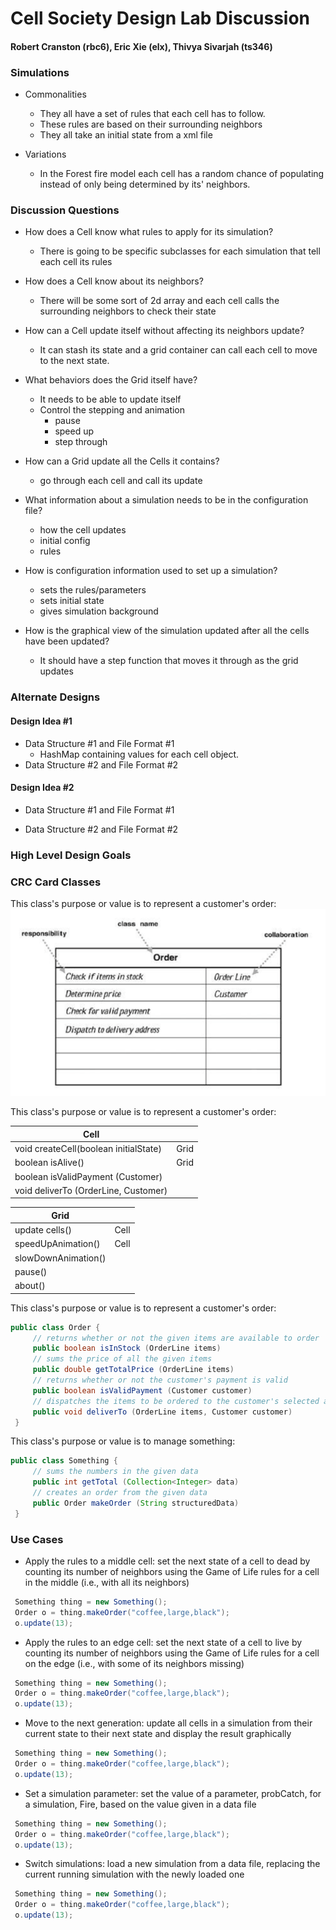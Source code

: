 # Cell Society Design Lab Discussion
#### Robert Cranston (rbc6), Eric Xie (elx), Thivya Sivarjah (ts346)


### Simulations

* Commonalities
  * They all have a set of rules that each cell has to follow.
  * These rules are based on their surrounding neighbors
  * They all take an initial state from a xml file


* Variations
  * In the Forest fire model each cell has a random chance of populating instead of only being determined by its' neighbors.


### Discussion Questions

* How does a Cell know what rules to apply for its simulation?
  * There is going to be specific subclasses for each simulation that tell each cell its rules

* How does a Cell know about its neighbors?
  * There will be some sort of 2d array and each cell calls the surrounding neighbors to check their state

* How can a Cell update itself without affecting its neighbors update?
  * It can stash its state and a grid container can call each cell to move to the next state.

* What behaviors does the Grid itself have?
  * It needs to be able to update itself
  * Control the stepping and animation
    * pause
    * speed up 
    * step through

* How can a Grid update all the Cells it contains?
  * go through each cell and call its update

* What information about a simulation needs to be in the configuration file?
  * how the cell updates
  * initial config
  * rules

* How is configuration information used to set up a simulation?
  * sets the rules/parameters
  * sets initial state
  * gives simulation background

* How is the graphical view of the simulation updated after all the cells have been updated?
  * It should have a step function that moves it through as the grid updates



### Alternate Designs

#### Design Idea #1

* Data Structure #1 and File Format #1
  * HashMap containing values for each cell object.
* Data Structure #2 and File Format #2


#### Design Idea #2

* Data Structure #1 and File Format #1

* Data Structure #2 and File Format #2



### High Level Design Goals



### CRC Card Classes

This class's purpose or value is to represent a customer's order:
![Order Class CRC Card](images/order_crc_card.png "Order Class")


This class's purpose or value is to represent a customer's order:

| Cell                                  |      |
|---------------------------------------|------|
| void createCell(boolean initialState) | Grid |
| boolean isAlive()                     | Grid |
| boolean isValidPayment (Customer)     |      |
| void deliverTo (OrderLine, Customer)  |      |

| Grid                |      |
|---------------------|------|
| update cells()      | Cell |
| speedUpAnimation()  | Cell |
| slowDownAnimation() |      |
| pause()             |      |
| about()             |      |


This class's purpose or value is to represent a customer's order:
```java
public class Order {
     // returns whether or not the given items are available to order
     public boolean isInStock (OrderLine items)
     // sums the price of all the given items
     public double getTotalPrice (OrderLine items)
     // returns whether or not the customer's payment is valid
     public boolean isValidPayment (Customer customer)
     // dispatches the items to be ordered to the customer's selected address
     public void deliverTo (OrderLine items, Customer customer)
 }
 ```


This class's purpose or value is to manage something:
```java
public class Something {
     // sums the numbers in the given data
     public int getTotal (Collection<Integer> data)
	 // creates an order from the given data
     public Order makeOrder (String structuredData)
 }
```


### Use Cases

* Apply the rules to a middle cell: set the next state of a cell to dead by counting its number of neighbors using the Game of Life rules for a cell in the middle (i.e., with all its neighbors)
```java
 Something thing = new Something();
 Order o = thing.makeOrder("coffee,large,black");
 o.update(13);
```

* Apply the rules to an edge cell: set the next state of a cell to live by counting its number of neighbors using the Game of Life rules for a cell on the edge (i.e., with some of its neighbors missing)
```java
 Something thing = new Something();
 Order o = thing.makeOrder("coffee,large,black");
 o.update(13);
```

* Move to the next generation: update all cells in a simulation from their current state to their next state and display the result graphically
```java
 Something thing = new Something();
 Order o = thing.makeOrder("coffee,large,black");
 o.update(13);
```

* Set a simulation parameter: set the value of a parameter, probCatch, for a simulation, Fire, based on the value given in a data file
```java
 Something thing = new Something();
 Order o = thing.makeOrder("coffee,large,black");
 o.update(13);
```

* Switch simulations: load a new simulation from a data file, replacing the current running simulation with the newly loaded one
```java
 Something thing = new Something();
 Order o = thing.makeOrder("coffee,large,black");
 o.update(13);
```